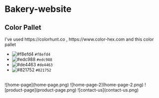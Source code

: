 # Bakery-website

<h2>Color Pallet </h2>
I've used https://colorhunt.co , https://www.color-hex.com and this color pallet 
<br/>

- ![#f8efd4](https://via.placeholder.com/15/f03c15/000000?text=+) `#f8efd4`
- ![#edc988](https://via.placeholder.com/15/f03c15/000000?text=+) `#edc988`
- ![#de4463](https://via.placeholder.com/15/f03c15/000000?text=+) `#de4463`
- ![#821752](https://via.placeholder.com/15/f03c15/000000?text=+) `#821752`

<br/>
![home-page](home-page.png)
![home-page-2](home-page-2.png)
![product-page](product-page.png)
![contact-us](contact-us.png)
